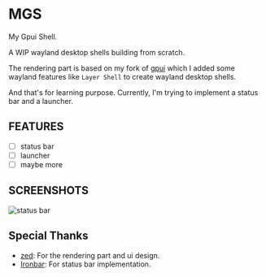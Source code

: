 # MGS

My Gpui Shell.

A WIP wayland desktop shells building from scratch.

The rendering part is based on my fork of [gpui](https://github.com/wuliuqii/zed/) which I added some wayland features like `Layer Shell` to create wayland desktop shells.

And that's for learning purpose. Currently, I'm trying to implement a status bar and a launcher.

## FEATURES

- [ ] status bar
- [ ] launcher
- [ ] maybe more

## SCREENSHOTS

![status bar](https://github.com/user-attachments/assets/621ef06a-e9db-4a14-b07d-68ff9ee7d92c)

## Special Thanks

- [zed](https://github.com/zed-industries/zed): For the rendering part and ui design.
- [Ironbar](https://github.com/JakeStanger/ironbar): For status bar implementation.
